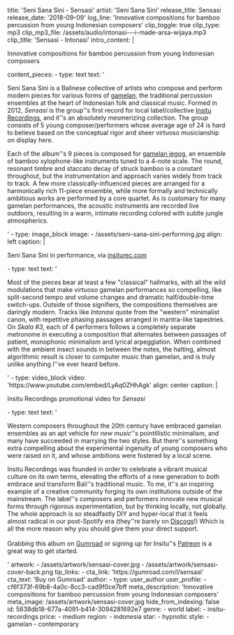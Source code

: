title: 'Seni Sana Sini - Sensasi'
artist: 'Seni Sana Sini'
release_title: Sensasi
release_date: '2018-09-09'
log_line: 'Innovative compositions for bamboo percussion from young Indonesian composers'
clip_toggle: true
clip_type: mp3
clip_mp3_file: /assets/audio/intonasi---i-made-arsa-wijaya.mp3
clip_title: 'Sensasi - Intonasi'
intro_content: |
  <p>Innovative compositions for bamboo percussion from young Indonesian composers
  </p>
content_pieces:
  -
    type: text
    text: '<p>Seni Sana Sini is a Balinese collective of artists who compose and perform modern pieces for various forms of&nbsp;<a href="https://en.wikipedia.org/wiki/Gamelan" target="_blank">gamelan</a>, the traditional percussion ensembles at the heart of Indonesian folk and classical music. Formed in 2012, <i>Sensasi</i>&nbsp;is the group''s first record for local label/collective <a href="https://insiturec.com/" target="_blank">Insitu Recordings</a>, and it''s an absolutely mesmerizing collection. The group consists of 5 young composer/performers whose average age of 24 is hard to believe based on the conceptual rigor and sheer virtuoso musicianship on display here.</p><p>Each of the album''s 9 pieces is composed for <a href="https://en.wikipedia.org/wiki/Gamelan_jegog" target="_blank">gamelan jegog</a>, an ensemble of bamboo xylophone-like instruments tuned to a 4-note scale. The round, resonant timbre and staccato decay of struck bamboo is a constant throughout, but the instrumentation and approach varies widely from track to track. A few more classically-influenced pieces are arranged for a harmonically rich 11-piece ensemble, while more formally and technically ambitious works are performed by a core quartet. As is customary for many gamelan performances, the acoustic instruments are recorded live outdoors, resulting in a warm, intimate recording colored with subtle jungle atmospherics.&nbsp;</p>'
  -
    type: image_block
    image:
      - /assets/seni-sana-sini-performing.jpg
    align: left
    caption: |
      <p>Seni Sana Sini in performance, via <a href="https://insiturec.com/sensasi/" target="_blank">insiturec.com</a>
      </p>
  -
    type: text
    text: '<p>Most of the pieces bear at least a few "classical" hallmarks, with all the wild modulations that make virtuoso gamelan performances so compelling, like split-second tempo and volume changes and dramatic half/double-time switch-ups. Outside of those signifiers, the compositions themselves are daringly modern. Tracks like <i>Intonasi</i> quote from the "western" minimalist canon, with repetitive phasing passages arranged in mantra-like tapestries. On <i>Skala #3</i>, each of 4 performers follows a completely separate metronome in executing a composition that alternates between passages of patient, monophonic minimalism and lyrical arpeggiation. When combined with the ambient insect sounds in between the notes, the halting, almost algorithmic result is closer to computer music than gamelan, and is truly unlike anything I''ve ever heard before.<br></p>'
  -
    type: video_block
    video: 'https://www.youtube.com/embed/LyAq0ZHhAgk'
    align: center
    caption: |
      <p>Insitu Recordings promotional video for <em>Sensasi</em>
      </p>
  -
    type: text
    text: '<p>Western composers throughout the 20th century have embraced gamelan ensembles as an apt vehicle for <i>new music</i>''s pointillistic minimalism, and many have succeeded in marrying the two styles. But there''s something extra compelling about the experimental ingenuity of young composers who were raised on it, and whose ambitions were fostered by a local scene. </p><p>Insitu Recordings was founded in order to celebrate a vibrant musical culture on its own terms, elevating the efforts of a new generation to both embrace and transform Bali''s traditional music. To me, it''s an inspiring example of a creative community forging its own institutions outside of the mainstream. The label''s composers and performers innovate new musical forms through rigorous experimentation, but by thinking locally, not globally. The whole approach is&nbsp;so steadfastly DIY and hyper-local that it feels almost radical in our post-Spotify era (they''re barely on <a href="https://www.discogs.com/label/1229105-Insitu-Recordings" target="_blank">Discogs</a>!) Which is all the more reason why you should give them your direct support.&nbsp;<br><br>Grabbing this album on <a href="https://gum.co/sensasi">Gumroad</a> or signing up for Insitu''s <a href="https://www.patreon.com/insitu_recordings">Patreon</a>&nbsp;is a great way to get started.&nbsp;<br></p>'
artwork:
  - /assets/artwork/sensasi-cover.jpg
  - /assets/artwork/sensasi-cover-back.png
tip_links:
  -
    cta_link: 'https://gumroad.com/l/sensasi'
    cta_text: 'Buy on Gumroad'
author:
  -
    type: user_author
    user_profile:
      - cf6f373f-69b8-4a0c-8cc3-cad9f0ce7bff
meta_description: 'Innovative compositions for bamboo percussion from young Indonesian composers'
meta_image: /assets/artwork/sensasi-cover.jpg
hide_from_indexing: false
id: 5638db18-677a-4091-b414-3094281692e7
genre:
  - world
label:
  - insitu-recordings
price:
  - medium
region:
  - indonesia
star:
  - hypnotic
style:
  - gamelan
  - contemporary
